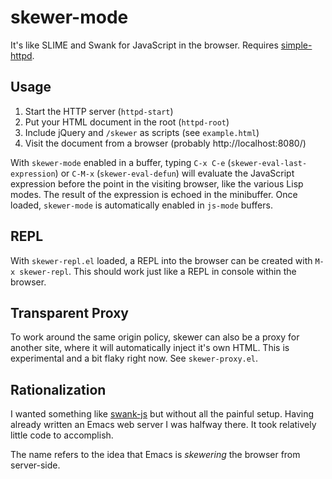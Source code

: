 # skewer-mode

It's like SLIME and Swank for JavaScript in the browser. Requires
[simple-httpd][simple-httpd].

## Usage

 1. Start the HTTP server (`httpd-start`)
 2. Put your HTML document in the root (`httpd-root`)
 3. Include jQuery and `/skewer` as scripts (see `example.html`)
 4. Visit the document from a browser (probably http://localhost:8080/)

With `skewer-mode` enabled in a buffer, typing `C-x C-e`
(`skewer-eval-last-expression`) or `C-M-x` (`skewer-eval-defun`) will
evaluate the JavaScript expression before the point in the visiting
browser, like the various Lisp modes. The result of the expression is
echoed in the minibuffer. Once loaded, `skewer-mode` is automatically
enabled in `js-mode` buffers.

## REPL

With `skewer-repl.el` loaded, a REPL into the browser can be created
with `M-x skewer-repl`. This should work just like a REPL in console
within the browser.

## Transparent Proxy

To work around the same origin policy, skewer can also be a proxy for
another site, where it will automatically inject it's own HTML. This
is experimental and a bit flaky right now. See `skewer-proxy.el`.

## Rationalization

I wanted something like [swank-js][swank-js] but without all the
painful setup. Having already written an Emacs web server I was
halfway there. It took relatively little code to accomplish.

The name refers to the idea that Emacs is *skewering* the browser from
server-side.

[simple-httpd]: https://github.com/skeeto/emacs-http-server
[swank-js]: https://github.com/swank-js/swank-js
